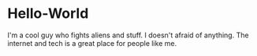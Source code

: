 # Hello-World

I'm a cool guy who fights aliens and stuff. I doesn't afraid of anything. 
The internet and tech is a great place for people like me.
